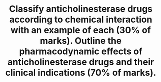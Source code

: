 ---
title: "Classify anticholinesterase drugs according to chemical interaction with an example of each (30% of marks). Outline the pharmacodynamic effects of anticholinesterase drugs and their clinical indications (70% of marks)."
entityType: SAQ
exam: PEX
college: CICM
year: 2018
sitting: A
question: 14
passRate: 32
EC_errorsCommon:
- "Many candidates who scored poorly confused anticholinesterase drugs with anticholinergic drugs. Some described pharmacokinetics when it was not asked. Similarly, treatment of organophosphate poisoning and/or cholinergic crisis was not asked for in the question."
---